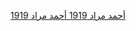 [1919 أحمد مراد](https://raw.githubusercontent.com/Ma7moud3ly/text-novels/master/files/1.txt)
[1919 أحمد مراد](https://raw.githubusercontent.com/Ma7moud3ly/text-novels/master/files/1.txt)
